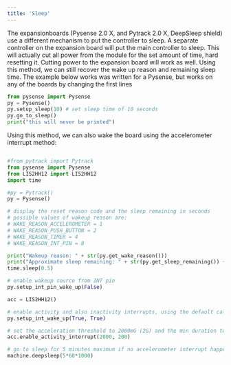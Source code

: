 ```yaml
---
title: 'Sleep'
---
```


The expansionboards (Pysense 2.0 X, and Pytrack 2.0 X, DeepSleep shield) use a different mechanism to put the controller to sleep. A separate controller on the expansion board will put the main controller to sleep. This will actually cut all power from the module for the set amount of time, hard resetting it. Cutting power to the expansion board will work as well. Using this method, we can still recover the wake up reason and remaining sleep time. The example below works was written for a Pysense, but works on any of the boards by changing the first lines

```python
from pysense import Pysense
py = Pysense()
py.setup_sleep(10) # set sleep time of 10 seconds
py.go_to_sleep()
print("this will never be printed")
```
Using this method, we can also wake the board using the accelerometer interrupt method:

```python

#from pytrack import Pytrack
from pysense import Pysense
from LIS2HH12 import LIS2HH12
import time

#py = Pytrack()
py = Pysense()

# display the reset reason code and the sleep remaining in seconds
# possible values of wakeup reason are:
# WAKE_REASON_ACCELEROMETER = 1
# WAKE_REASON_PUSH_BUTTON = 2
# WAKE_REASON_TIMER = 4
# WAKE_REASON_INT_PIN = 8

print("Wakeup reason: " + str(py.get_wake_reason()))
print("Approximate sleep remaining: " + str(py.get_sleep_remaining()) + " sec")
time.sleep(0.5)

# enable wakeup source from INT pin
py.setup_int_pin_wake_up(False)

acc = LIS2HH12()

# enable activity and also inactivity interrupts, using the default callback handler
py.setup_int_wake_up(True, True)

# set the acceleration threshold to 2000mG (2G) and the min duration to 200ms
acc.enable_activity_interrupt(2000, 200)

# go to sleep for 5 minutes maximum if no accelerometer interrupt happens
machine.deepsleep(5*60*1000)
```